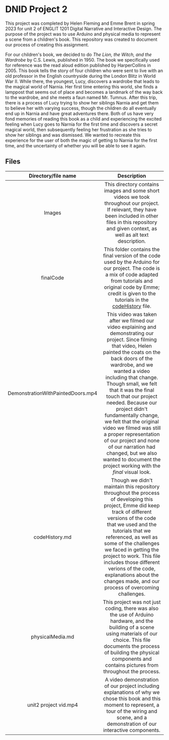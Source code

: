 # DNID Project 2
This project was completed by Helen Fleming and Emme Brent in spring 2023 for unit 2 of ENGLIT 1201 Digital Narrative and Interactive Design. The purpose of the project was to use Arduino and physical media to represent a scene from a children's book. This repository was created to document our process of creating this assignment. 

For our children's book, we decided to do *The Lion, the Witch, and the Wardrobe* by C.S. Lewis, published in 1950. The book we specifically used for reference was the read aloud edition published by HarperCollins in 2005. This book tells the story of four children who were sent to live with an old professor in the English countryside during the London Blitz in World War II. While there, the youngest, Lucy, discovers a wardrobe that leads to the magical world of Narnia. Her first time entering this world, she finds a lamppost that seems out of place and becomes a landmark of the way back to the wardrobe, and she meets a faun named Mr. Tumnus. After this trip, there is a process of Lucy trying to show her siblings Narnia and get them to believe her with varying success, though the children do all eventually end up in Narnia and have great adventures there. Both of us have very fond memories of reading this book as a child and experiencing the excited feeling when Lucy goes to Narnia for the first time and discovers a secret magical world, then subsequently feeling her frustration as she tries to show her siblings and was dismissed. We wanted to recreate this experience for the user of both the magic of getting to Narnia for the first time, and the uncertainty of whether you will be able to see it again. 

## Files 
|Directory/file name|Description|
|:--:|:--:|
|Images|This directory contains images and some short videos we took throughout our project. If relevant, they have been included in other files in this repository and given context, as well as alt text description.|
|finalCode|This folder contains the final version of the code used by the Arduino for our project. The code is a mix of code adapted from tutorials and original code by Emme; credit is given to the tutorials in the [codeHistory](codeHistory.md) file.|
|DemonstrationWithPaintedDoors.mp4|This video was taken after we filmed our video explaining and demonstrating our project. Since filming that video, Helen painted the coats on the back doors of the wardrobe, and we wanted a video including that change. Though small, we felt that it was the final touch that our project needed. Because our project didn't fundamentally change, we felt that the original video we filmed was still a proper representation of our project and none of our narration had changed, but we also wanted to document the project working with the *final* visual look.|
|codeHistory.md|Though we didn't maintain this repository throughout the process of developing this project, Emme did keep track of different versions of the code that we used and the tutorials that we referenced, as well as some of the challenges we faced in getting the project to work. This file includes those different verions of the code, explanations about the changes made, and our process of overcoming challenges.|
|physicalMedia.md|This project was not just coding, there was also the use of Arduino hardware, and the building of a scene using materials of our choice. This file documents the process of building the physical components and contains pictures from throughout the process.|
|unit2 project vid.mp4|A video demonstration of our project including explanations of why we chose this book and this moment to represent, a tour of the wiring and scene, and a demonstration of our interactive components.|
